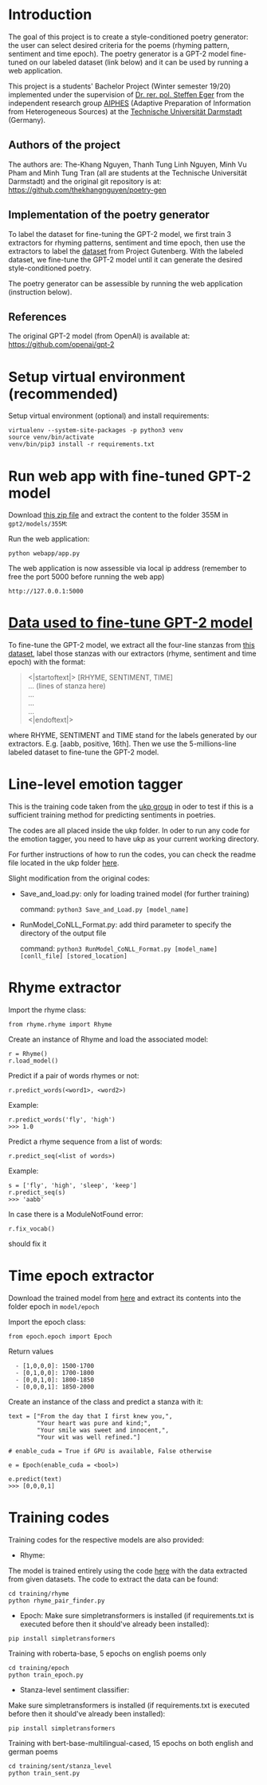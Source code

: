 # Introduction
The goal of this project is to create a style-conditioned poetry generator: the user can select desired criteria for the poems (rhyming pattern, sentiment and time epoch). The poetry generator is a GPT-2 model fine-tuned on our labeled dataset (link below) and it can be used by running a web application. 

This project is a students' Bachelor Project (Winter semester 19/20) implemented under the supervision of [Dr. rer. pol. Steffen Eger](https://www.informatik.tu-darmstadt.de/aiphes/aiphes/people_7/mitarbeiter_4_detailseite_72000.en.jsp) from the independent research group [AIPHES](https://www.informatik.tu-darmstadt.de/aiphes/aiphes/index.en.jsp) (Adaptive Preparation of Information from Heterogeneous Sources)
at the [Technische Universität Darmstadt](https://www.tu-darmstadt.de/) (Germany).

## Authors of the project
The authors are: The-Khang Nguyen, Thanh Tung Linh Nguyen, Minh Vu Pham and Minh Tung Tran (all are students at the Technische Universität Darmstadt) and the original git repository is  at: https://github.com/thekhangnguyen/poetry-gen

## Implementation of the poetry generator

To label the dataset for fine-tuning the GPT-2 model, we first train 3 extractors for rhyming patterns, sentiment and time epoch, then use the extractors to label the [dataset](https://drive.google.com/open?id=1DiLK0OjE0OwgCgt_bhlChy8DeiZk60JF) from Project Gutenberg. With the labeled dataset, we fine-tune the GPT-2 model until it can generate the desired style-conditioned poetry.

The poetry generator can be assessible by running the web application (instruction below).

## References
The original GPT-2 model (from OpenAI) is available at: https://github.com/openai/gpt-2

# Setup virtual environment (recommended)
Setup virtual environment (optional) and install requirements:
``` 
virtualenv --system-site-packages -p python3 venv
source venv/bin/activate
venv/bin/pip3 install -r requirements.txt
```

# Run web app with fine-tuned GPT-2 model

Download [this zip file](https://drive.google.com/open?id=1dZs3USYTJ7NvEA2rVVfKIG-O23zrPBsg) and extract the content to the folder 355M in `gpt2/models/355M`:

Run the web application: 
```
python webapp/app.py
```
The web application is now assessible via local ip address (remember to free the port 5000 before running the web app)
```
http://127.0.0.1:5000
```
# [Data used to fine-tune GPT-2 model](https://drive.google.com/open?id=1DiLK0OjE0OwgCgt_bhlChy8DeiZk60JF)
To fine-tune the GPT-2 model, we extract all the four-line stanzas from [this dataset](https://github.com/tnhaider/english-gutenberg-poetry), label those stanzas with our extractors (rhyme, sentiment and time epoch) with the format:
><|startoftext|> [RHYME, SENTIMENT, TIME]\
>... (lines of stanza here)\
>...\
>...\
>...\
><|endoftext|>

where RHYME, SENTIMENT and TIME stand for the labels generated by our extractors. E.g. [aabb, positive, 16th]. Then we use the 5-millions-line labeled dataset to fine-tune the GPT-2 model.

# Line-level emotion tagger
This is the training code taken from the [ukp group](https://github.com/UKPLab/emnlp2017-bilstm-cnn-crf) in oder to test if this is a sufficient training method for predicting sentiments in poetries.

The codes are all placed inside the ukp folder. In oder to run any code for the emotion tagger, you need to have ukp as your current working directory.

For further instructions of how to run the codes, you can check the readme file located in the ukp folder [here](https://github.com/thekhangnguyen/poetry-gen/blob/master/ukp/README.md).

Slight modification from the original codes:

- Save_and_load.py: only for loading trained model (for further training)

    command: `python3 Save_and_Load.py [model_name]`
    
- RunModel_CoNLL_Format.py: add third parameter to specify the directory of the output file

    command: `python3 RunModel_CoNLL_Format.py [model_name] [conll_file] [stored_location]`

# Rhyme extractor

Import the rhyme class:
```
from rhyme.rhyme import Rhyme
```

Create an instance of Rhyme and load the associated model:
```
r = Rhyme()
r.load_model()
```

Predict if a pair of words rhymes or not:
```
r.predict_words(<word1>, <word2>)
```

Example:
```
r.predict_words('fly', 'high')
>>> 1.0
```

Predict a rhyme sequence from a list of words:
```
r.predict_seq(<list of words>)
```

Example:
```
s = ['fly', 'high', 'sleep', 'keep']
r.predict_seq(s)
>>> 'aabb'
```

In case there is a ModuleNotFound error:
```
r.fix_vocab()
```
should fix it

# Time epoch extractor

Download the trained model from [here](https://drive.google.com/file/d/1qavgcVHfoJ0f3hHUn8Q5nPMDs2J5AfoF/view?usp=sharing) and extract its contents into the folder epoch in `model/epoch`

Import the epoch class:
```
from epoch.epoch import Epoch
```

Return values
```
  - [1,0,0,0]: 1500-1700
  - [0,1,0,0]: 1700-1800
  - [0,0,1,0]: 1800-1850
  - [0,0,0,1]: 1850-2000
```

Create an instance of the class and predict a stanza with it:
```
text = ["From the day that I first knew you,",
        "Your heart was pure and kind;",
        "Your smile was sweet and innocent,",
        "Your wit was well refined."]

# enable_cuda = True if GPU is available, False otherwise

e = Epoch(enable_cuda = <bool>)

e.predict(text)
>>> [0,0,0,1]
```

# Training codes
Training codes for the respective models are also provided:

- Rhyme:

The model is trained entirely using the code [here](https://github.com/dhwajraj/deep-siamese-text-similarity) with the data extracted from given datasets.
The code to extract the data can be found:
```
cd training/rhyme
python rhyme_pair_finder.py
```

- Epoch:
Make sure simpletransformers is installed (if requirements.txt is executed before then it should've already been installed):
```
pip install simpletransformers
```

Training with roberta-base, 5 epochs on english poems only

```
cd training/epoch
python train_epoch.py
```

- Stanza-level sentiment classifier:

Make sure simpletransformers is installed (if requirements.txt is executed before then it should've already been installed):
```
pip install simpletransformers
```

Training with bert-base-multilingual-cased, 15 epochs on both english and german poems

```
cd training/sent/stanza_level
python train_sent.py
```

